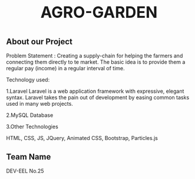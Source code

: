 <p align="center" style="font-weight:bold; font-size:42px;">
     AGRO-GARDEN
</p>

## About our Project

Problem Statement : Creating a supply-chain for helping the farmers and connecting them directly to te market. The basic idea is to provide them a regular pay (income) in a regular interval of time.

Technology used: 

1.Laravel
Laravel is a web application framework with expressive, elegant syntax. Laravel takes the pain out of development by easing common tasks used in many web projects.

2.MySQL Database

3.Other Technologies

HTML, CSS, JS, JQuery, Animated CSS, Bootstrap, Particles.js


## Team Name

DEV-EEL   No.25
